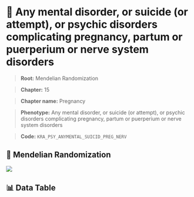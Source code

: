 # 🧪 Any mental disorder, or suicide (or attempt), or psychic disorders complicating pregnancy, partum or puerperium or nerve system disorders

> **Root:** Mendelian Randomization

> **Chapter:** 15  

> **Chapter name:** Pregnancy

> **Phenotype:** Any mental disorder, or suicide (or attempt), or psychic disorders complicating pregnancy, partum or puerperium or nerve system disorders  

> **Code:** `KRA_PSY_ANYMENTAL_SUICID_PREG_NERV`

## 🧬 Mendelian Randomization  

<img src="/MR/Figures/Forward/KRA_PSY_ANYMENTAL_SUICID_PREG_NERV.png"/>

## 📊 Data Table

<CsvTableMRF src="/MR/Data/Forward/KRA_PSY_ANYMENTAL_SUICID_PREG_NERV.csv"/>
